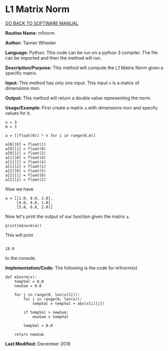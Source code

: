 # L1 Matrix Norm

[GO BACK TO SOFTWARE MANUAL](https://tannerwheeler.github.io/math4610/softwareManual/softwareManual)

**Routine Name:** m1norm

**Author:** Tanner Wheeler

**Language:** Python. This code can be run on a python 3 compiler. The file can be imported and then the method will run.

**Description/Purpose:** This method will compute the l_1 Matrix Norm given a specific matrix.

**Input:** This method has only one input.  This input `x` is a matrix of dimensions mxn.

**Output:** This method will return a double value representing the norm.

**Usage/Example:**
First create a matrix `a` with dimensions mxn and specify values for it.
```
n = 3
m = 3

a = [[float(0)] * n for i in range(0,m)]

a[0][0] = float(1)
a[0][1] = float(8)
a[0][2] = float(2)
a[1][0] = float(4)
a[1][1] = float(4)
a[1][2] = float(1)
a[2][0] = float(5)
a[2][1] = float(6)
a[2][2] = float(2)
```
Now we have
```
a = [[1.0, 8.0, 2.0],
     [4.0, 4.0, 1.0],
     [5.0, 6.0, 2.0]]
```
Now let's print the output of our function given the matrix `a`.
```
print(m1norm(a))
```
This will print
```

18.0
```
to the console.


**Implementation/Code:** The following is the code for m1norm(x)
```
def m1norm(x):
    tempVal = 0.0
    newSum = 0.0
    
    for j in range(0, len(x[1])):
        for i in range(0, len(x)):
            tempVal = tempVal + abs(x[i][j])
        
        if tempVal > newSum:
            newSum = tempVal
            
        tempVal = 0.0
        
    return newSum
```

**Last Modified:** December 2018
